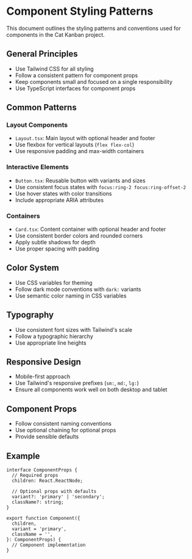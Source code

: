 # Component Styling Patterns

This document outlines the styling patterns and conventions used for components in the Cat Kanban project.

## General Principles

- Use Tailwind CSS for all styling
- Follow a consistent pattern for component props
- Keep components small and focused on a single responsibility
- Use TypeScript interfaces for component props

## Common Patterns

### Layout Components

- `Layout.tsx`: Main layout with optional header and footer
- Use flexbox for vertical layouts (`flex flex-col`)
- Use responsive padding and max-width containers

### Interactive Elements

- `Button.tsx`: Reusable button with variants and sizes
- Use consistent focus states with `focus:ring-2 focus:ring-offset-2`
- Use hover states with color transitions
- Include appropriate ARIA attributes

### Containers

- `Card.tsx`: Content container with optional header and footer
- Use consistent border colors and rounded corners
- Apply subtle shadows for depth
- Use proper spacing with padding

## Color System

- Use CSS variables for theming
- Follow dark mode conventions with `dark:` variants
- Use semantic color naming in CSS variables

## Typography

- Use consistent font sizes with Tailwind's scale
- Follow a typographic hierarchy
- Use appropriate line heights

## Responsive Design

- Mobile-first approach
- Use Tailwind's responsive prefixes (`sm:`, `md:`, `lg:`)
- Ensure all components work well on both desktop and tablet

## Component Props

- Follow consistent naming conventions
- Use optional chaining for optional props
- Provide sensible defaults

## Example

```tsx
interface ComponentProps {
  // Required props
  children: React.ReactNode;
  
  // Optional props with defaults
  variant?: 'primary' | 'secondary';
  className?: string;
}

export function Component({ 
  children, 
  variant = 'primary',
  className = '',
}: ComponentProps) {
  // Component implementation
}
```